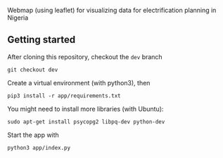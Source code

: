 Webmap (using leaflet) for visualizing data for electrification planning in Nigeria
## Getting started

After cloning this repository, checkout the `dev` branch
```
git checkout dev
```

Create a virtual environment (with python3), then
```
pip3 install -r app/requirements.txt
```

You might need to install more libraries (with Ubuntu):

```
sudo apt-get install psycopg2 libpq-dev python-dev
```

Start the app with  
```
python3 app/index.py
```
